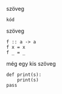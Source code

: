 szöveg

    kód

szöveg

    f :: a -> a
    f x = x
    f _ = _

még egy kis szöveg

    def print(s):
        print(s)
    pass
